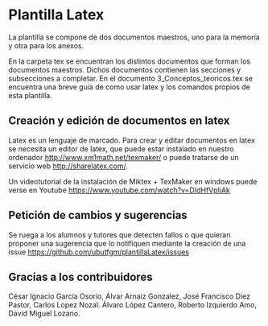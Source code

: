 # Plantilla Latex

La plantilla se compone de dos documentos maestros, uno para la memoría y otra para los anexos.

En la carpeta tex se encuentran los distintos documentos que forman los documentos maestros. 
Dichos documentos contienen las secciones y subsecciones a completar.
En el documento 3_Conceptos_teoricos.tex se encuentra una breve guía de como usar latex y los comandos propios de esta plantilla.

## Creación y edición de documentos en latex

Latex es un lenguaje de marcado. Para crear y editar documentos en latex se necesita un editor de latex, que puede estar instalado en nuestro ordenador <http://www.xm1math.net/texmaker/> o puede tratarse de un servicio web <http://sharelatex.com/>.

Un videotutorial de la instalación de Miktex + TexMaker en windows puede verse en Youtube
<https://www.youtube.com/watch?v=DIdHfVpIiAk>

## Petición de cambios y sugerencias

Se ruega a los alumnos y tutores que detecten fallos o que quieran proponer una sugerencia que lo notifiquen mediante la creación de una issue <https://github.com/ubutfgm/plantillaLatex/issues>

## Gracias a los contribuidores
César Ignacio García Osorio, Álvar Arnaiz Gonzalez, José Francisco Díez Pastor, Carlos Lopez Nozal. Álvaro López Cantero, Roberto Izquierdo Amo, David Miguel Lozano.


